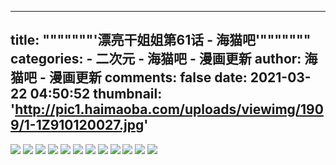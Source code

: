 
---
title: """""""'漂亮干姐姐第61话  - 海猫吧'"""""""
categories: 
    - 二次元
    - 海猫吧 - 漫画更新
author: 海猫吧 - 漫画更新
comments: false
date: 2021-03-22 04:50:52
thumbnail: 'http://pic1.haimaoba.com/uploads/viewimg/1909/1-1Z910120027.jpg'
---

<div>   
<img src="http://pic1.haimaoba.com/uploads/viewimg/1909/1-1Z910120027.jpg" referrerpolicy="no-referrer">
<img src="http://pic1.haimaoba.com/uploads/viewimg/1909/1-1Z910120028.jpg" referrerpolicy="no-referrer">
<img src="http://pic1.haimaoba.com/uploads/viewimg/1909/1-1Z910120029.jpg" referrerpolicy="no-referrer">
<img src="http://pic1.haimaoba.com/uploads/viewimg/1909/1-1Z910120029-50.jpg" referrerpolicy="no-referrer">
<img src="http://pic1.haimaoba.com/uploads/viewimg/1909/1-1Z910120031.jpg" referrerpolicy="no-referrer">
<img src="http://pic1.haimaoba.com/uploads/viewimg/1909/1-1Z910120032.jpg" referrerpolicy="no-referrer">
<img src="http://pic1.haimaoba.com/uploads/viewimg/1909/1-1Z910120033.jpg" referrerpolicy="no-referrer">
<img src="http://pic1.haimaoba.com/uploads/viewimg/1909/1-1Z910120034.jpg" referrerpolicy="no-referrer">
<img src="http://pic1.haimaoba.com/uploads/viewimg/1909/1-1Z910120035.jpg" referrerpolicy="no-referrer">
<img src="http://pic1.haimaoba.com/uploads/viewimg/1909/1-1Z910120036.jpg" referrerpolicy="no-referrer">
<img src="http://pic1.haimaoba.com/uploads/viewimg/1909/1-1Z910120037.jpg" referrerpolicy="no-referrer">
<img src="http://pic1.haimaoba.com/uploads/viewimg/1909/1-1Z910120038.jpg" referrerpolicy="no-referrer">
  
</div>
            